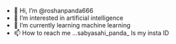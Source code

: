 - 👋 Hi, I’m @roshanpanda666
- 👀 I’m interested in artificial intelligence 
- 🌱 I’m currently learning machine learning 
- 📫 How to reach me ...sabyasahi_panda_
Is my insta ID

<!---
roshanpanda666/roshanpanda666 is a ✨ special ✨ repository because its `README.md` (this file) appears on your GitHub profile.
You can click the Preview link to take a look at your changes.
--->
